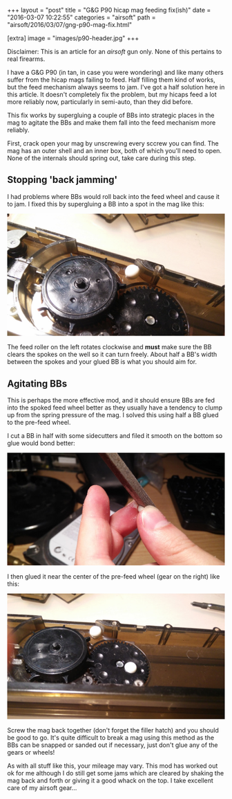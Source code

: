 +++
layout = "post"
title = "G&G P90 hicap mag feeding fix(ish)"
date = "2016-03-07 10:22:55"
categories = "airsoft"
path = "airsoft/2016/03/07/gng-p90-mag-fix.html"

[extra]
image = "images/p90-header.jpg"
+++

Disclaimer: This is an article for an _airsoft_ gun only. None of this pertains to real firearms.

I have a G&G P90 (in tan, in case you were wondering) and like many others suffer from the hicap
mags failing to feed. Half filling them kind of works, but the feed mechanism always seems to jam.
I've got a half solution here in this article. It doesn't completely fix the problem, but my hicaps
feed a lot more reliably now, particularly in semi-auto, than they did before.

This fix works by supergluing a couple of BBs into strategic places in the mag to agitate the BBs
and make them fall into the feed mechanism more reliably.

First, crack open your mag by unscrewing every sccrew you can find. The mag has an outer shell and
an inner box, both of which you'll need to open. None of the internals should spring out, take care
during this step.

## Stopping 'back jamming'

I had problems where BBs would roll back into the feed wheel and cause it to jam. I fixed this by
supergluing a BB into a spot in the mag like this:

![First BB placement](/images/p90-step1.jpg)

The feed roller on the left rotates clockwise and **must** make sure the BB clears the spokes on the
well so it can turn freely. About half a BB's width between the spokes and your glued BB is what you
should aim for.

## Agitating BBs

This is perhaps the more effective mod, and it should ensure BBs are fed into the spoked feed wheel
better as they usually have a tendency to clump up from the spring pressure of the mag. I solved
this using half a BB glued to the pre-feed wheel.

I cut a BB in half with some sidecutters and filed it smooth on the bottom so glue would bond
better:

![BB filing](/images/p90-filing.jpg)

I then glued it near the center of the pre-feed wheel (gear on the right) like this:

![Second BB placement](/images/p90-step2.jpg)

Screw the mag back together (don't forget the filler hatch) and you should be good to go. It's quite
difficult to break a mag using this method as the BBs can be snapped or sanded out if necessary,
just don't glue any of the gears or wheels!

As with all stuff like this, your mileage may vary. This mod has worked out ok for me although I do
still get some jams which are cleared by shaking the mag back and forth or giving it a good whack on
the top. I take excellent care of my airsoft gear...
